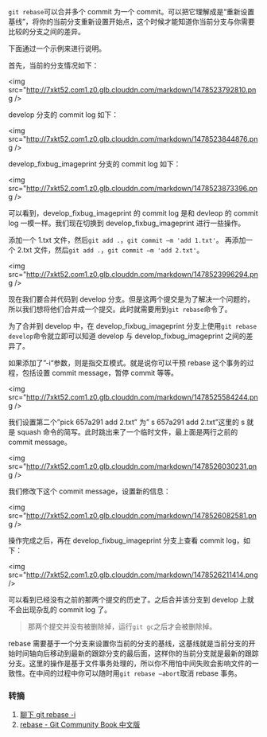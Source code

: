 `git rebase`可以合并多个 commit 为一个 commit。可以把它理解成是“重新设置基线”，将你的当前分支重新设置开始点，这个时候才能知道你当前分支与你需要比较的分支之间的差异。

下面通过一个示例来进行说明。

首先，当前的分支情况如下：

<img src="http://7xkt52.com1.z0.glb.clouddn.com/markdown/1478523792810.png />

develop 分支的 commit log 如下：

<img src="http://7xkt52.com1.z0.glb.clouddn.com/markdown/1478523844876.png />

develop_fixbug_imageprint 分支的 commit log 如下：

<img src="http://7xkt52.com1.z0.glb.clouddn.com/markdown/1478523873396.png />

可以看到，develop_fixbug_imageprint 的 commit log 是和 devleop 的 commit log 一模一样。我们现在切换到 develop_fixbug_imageprint 进行一些操作。

添加一个 1.txt 文件，然后`git add .`，`git commit –m 'add 1.txt'`。
再添加一个 2.txt 文件，然后`git add .`，`git commit –m 'add 2.txt'`。

<img src="http://7xkt52.com1.z0.glb.clouddn.com/markdown/1478523996294.png />

现在我们要合并代码到 develop 分支。但是这两个提交是为了解决一个问题的，所以我们想将他们合并成一个提交。此时就需要用到`git rebase`命令了。

为了合并到 develop 中，在 develop_fixbug_imageprint 分支上使用`git rebase develop`命令就立即可以知道 develop 与 develop_fixbug_imageprint 之间的差异了。

如果添加了”-i“参数，则是指交互模式。就是说你可以干预 rebase 这个事务的过程，包括设置 commit message，暂停 commit 等等。

<img src="http://7xkt52.com1.z0.glb.clouddn.com/markdown/1478525584244.png />

我们设置第二个”pick 657a291 add 2.txt” 为” s 657a291 add 2.txt”这里的 s 就是 squash 命令的简写。此时跳出来了一个临时文件，最上面是两行之前的 commit message。

<img src="http://7xkt52.com1.z0.glb.clouddn.com/markdown/1478526030231.png />

我们修改下这个 commit message，设置新的信息：

<img src="http://7xkt52.com1.z0.glb.clouddn.com/markdown/1478526082581.png />

操作完成之后，再在 develop_fixbug_imageprint 分支上查看 commit log，如下：

<img src="http://7xkt52.com1.z0.glb.clouddn.com/markdown/1478526211414.png />

可以看到已经没有之前的那两个提交的历史了。之后合并该分支到 develop 上就不会出现杂乱的 commit log 了。

> 那两个提交并没有被删除掉，运行`git gc`之后才会被删除掉。

rebase 需要基于一个分支来设置你当前的分支的基线，这基线就是当前分支的开始时间轴向后移动到最新的跟踪分支的最后面，这样你的当前分支就是最新的跟踪分支。这里的操作是基于文件事务处理的，所以你不用怕中间失败会影响文件的一致性。在中间的过程中你可以随时用`git rebase –abort`取消 rebase 事务。

### 转摘
1. [聊下 git rebase -i](http://www.cnblogs.com/wangiqngpei557/p/5989292.html)
2. [rebase - Git Community Book 中文版](http://gitbook.liuhui998.com/4_2.html)


